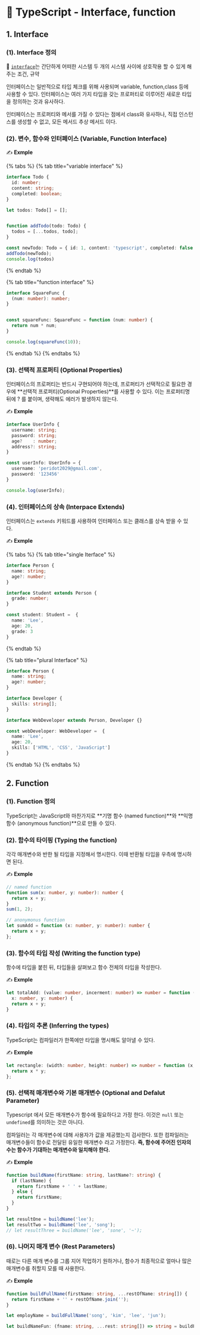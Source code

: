 # 📄 TypeScript - Interface, function

## 1. Interface

### \(1\).  Interface 정의

🤚 [`interface`](https://ko.wikipedia.org/wiki/%EC%9D%B8%ED%84%B0%ED%8E%98%EC%9D%B4%EC%8A%A4_%28%EC%BB%B4%ED%93%A8%ED%8C%85%29)는 간단하게 어떠한 시스템 두 개의 시스템 사이에 상호작용 할 수 있게 해주는 조건, 규약 

인터페이스는 일반적으로 타입 체크를 위해 사용되며 variable, function,class 등에 사용할 수 있다. 인터페이스는 여러 가지 타입을 갖는 프로퍼티로 이루어진 새로운 타입을 정의하는 것과 유사하다.

인터페이스는 프로퍼티와 메서를 가질 수 있다는 점에서 class와 유사하나, 직접 인스턴스를 생성할 수 없고, 모든 메서드 추상 메서드 이다.



### \(2\). 변수, 함수와 인터페이스 \(Variable, Function Interface\)

✍ **Exmple**

{% tabs %}
{% tab title="variable interface" %}
```typescript
interface Todo {
  id: number;
  content: string;
  completed: boolean;
}

let todos: Todo[] = [];


function addTodo(todo: Todo) {
  todos = [...todos, todo];
}

const newTodo: Todo = { id: 1, content: 'typescript', completed: false };
addTodo(newTodo);
console.log(todos)
```
{% endtab %}

{% tab title="function interface" %}
```typescript
interface SquareFunc {
  (num: number): number;
}


const squareFunc: SquareFunc = function (num: number) {
  return num * num;
}

console.log(squareFunc(10));
```
{% endtab %}
{% endtabs %}

### \(**3**\). 선택적 프로퍼티 \(Optional Properties\)

인터페이스의 프로퍼티는 반드시 구현되어야 하는데, 프로퍼티가 선택적으로 필요한 경우에 **선택적 프로퍼티\(Optional Properties\)**를 사용할 수 있다. 이는  프로퍼티명 뒤에 ? 를 붙이며, 생략해도 에러가 발생하지  않는다.

✍ **Exmple**

```typescript
interface UserInfo {
  username: string;
  password: string;
  age?    : number;
  address?: string;
}

const userInfo: UserInfo = {
  username: 'peridot2029@gmail.com',
  password: '123456'
}

console.log(userInfo);
```

### **\(4\). 인터페이스의 상속 \(Interpace E**xtends\)

인터페이스는 `extends`  키워드를 사용하여 인터페이스 또는 클래스를 상속 받을 수 있다.

✍ **Exmple**

{% tabs %}
{% tab title="single Iterface" %}
```typescript
interface Person {
  name: string;
  age?: number;
}

interface Student extends Person {
  grade: number;
}

const student: Student =  {
  name: 'Lee',
  age: 20,
  grade: 3
}
```
{% endtab %}

{% tab title="plural Interface" %}
```typescript
interface Person {
  name: string;
  age?: number;
}

interface Developer {
  skills: string[];
}

interface WebDeveloper extends Person, Developer {}

const webDeveloper: WebDeveloper =  {
  name: 'Lee',
  age: 20,
  skills: ['HTML', 'CSS', 'JavaScript']
}
```
{% endtab %}
{% endtabs %}

## 2. Function

### \(1\).  Function 정의

TypeScript는 JavaScript와 마찬가지로 **기명 함수 \(named function\)**와 **익명 함수 \(anonymous function\)**으로 만들 수 있다. 

### \(2\). 함수의 타이핑 \(Typing the function\)

각각 매개변수와 반한 될 타입을 지정해서 명시한다. 이때 반환될 타입을 우측에 명시하면 된다.

✍ **Exmple**

```typescript
// named function
function sum(x: number, y: number): number {
  return x + y;
}
sum(1, 2);

// anonymonus function
let sumAdd = function (x: number, y: number): number {
  return x + y;
};
```

### \(3\). 함수의 타입 작성 \(Writing the function type\)

함수에 타입을 붙힌 뒤, 타입들을 살펴보고 함수 전체의 타입을 작성한다.

✍ **Exmple**

```typescript
let totalAdd: (value: number, incerment: number) => number = function (
  x: number, y: number) {
  return x + y;
}
```

### \(4\). 타입의 추론 \(Inferring the types\)

TypeScript는 컴파일러가 한쪽에만 타입을 명시해도 알아낼 수 있다.

✍ **Exmple**

```typescript
let rectangle: (width: number, height: number) => number = function (x, y) {
  return x * y;
};
```

### \(5\). 선택적 매개변수와 기본 매개변수 \(Optional and Defalut Parameter\)

Typescript 에서 모든 매개변수가 함수에 필요하다고 가정 한다. 이것은 `null` 또는 `undefined`를 의미하는 것은 아니다. 

컴파일러는 각 매개변수에 대해 사용자가 값을 제공했는지 검사한다. 또한 컴파일러는 매개변수들이 함수로 전달된 유일한 매개변수 라고 가정한다.  **즉, 함수에 주어진 인자의 수는 함수가 기대하는 매개변수와 일치해야 한다.**

✍ **Exmple**

```typescript
function buildName(firstName: string, lastName?: string) {
  if (lastName) {
    return firstName + ' ' + lastName;
  } else {
    return firstName;
  }
}

let resultOne = buildName('lee');
let resultTwo = buildName('lee', 'song');
// let resultThree = buildName('lee', 'sone', '~');
```

### **\(6\). 나머지 매개 변수 \(Rest** Parameters\)

때로는 다른 매개 변수를 그룹 지어 작업하기 원하거나, 함수가 최종적으로 얼마나 많은 매개변수를 취할지 모를 때 사용한다.

✍ **Exmple**

```typescript
function buildFullName(firstName: string, ...restOfName: string[]) {
  return firstName + '' + restOfName.join('');
}

let employName = buildFullName('song', 'kim', 'lee', 'jun');

let buildNameFun: (fname: string, ...rest: string[]) => string = buildFullName;
```



